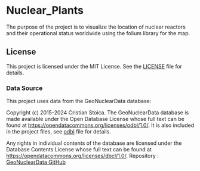 # Nuclear_Plants

The purpose of the project is to visualize the location of
nuclear reactors and their operational status worldwide 
using the folium library for the map.

## License
This project is licensed under the MIT License. See the [LICENSE](LICENSE) file for details.

### Data Source

This project uses data from the GeoNuclearData database:

Copyright (c) 2015-2024 Cristian Stoica. 
The GeoNuclearData database is made available under the Open 
Database License whose full text can be found at 
https://opendatacommons.org/licenses/odbl/1.0/.
It is also included in the project files, see [odbl](odbl-10.txt) file for details.

Any rights in individual contents of the database are licensed 
under the Database Contents License whose full text can be 
found at https://opendatacommons.org/licenses/dbcl/1.0/. 
Repository : [GeoNuclearData GitHub](https://github.com/cristianst85/GeoNuclearData)
